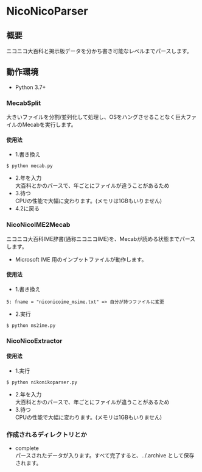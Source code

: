 # NicoNicoParser

## 概要

ニコニコ大百科と掲示板データを分かち書き可能なレベルまでパースします。

## 動作環境
+ Python 3.7+

### MecabSplit
大きいファイルを分割/並列化して処理し、OSをハングさせることなく巨大ファイルのMecabを実行します。

#### 使用法

+ 1.書き換え
```
$ python mecab.py
```
+ 2.年を入力  
大百科とかのパースで、年ごとにファイルが違うことがあるため
+ 3.待つ  
CPUの性能で大幅に変わります。(メモリは1GBもいりません)
+ 4.2に戻る
### NicoNicoIME2Mecab

ニコニコ大百科IME辞書\(通称ニコニコIME\)を、Mecabが読める状態までパースします。  
+ Microsoft IME 用のインプットファイルが動作します。

#### 使用法

+ 1.書き換え
```
5: fname = "niconicoime_msime.txt" => 自分が持つファイルに変更
```
+ 2.実行
```
$ python ms2ime.py
```
### NicoNicoExtractor

#### 使用法

+ 1.実行  
```
$ python nikonikoparser.py
```
+ 2.年を入力  
大百科とかのパースで、年ごとにファイルが違うことがあるため  
+ 3.待つ  
CPUの性能で大幅に変わります。(メモリは1GBもいりません)  

### 作成されるディレクトリとか

+ complete  
パースされたデータが入ります。すべて完了すると、../<year>.archive として保存されます。  
